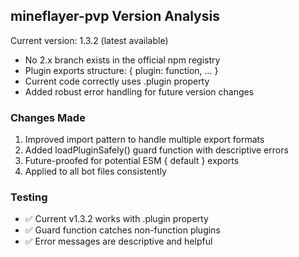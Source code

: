 ## mineflayer-pvp Version Analysis

Current version: 1.3.2 (latest available)

- No 2.x branch exists in the official npm registry
- Plugin exports structure: { plugin: function, ... }
- Current code correctly uses .plugin property
- Added robust error handling for future version changes

### Changes Made

1. Improved import pattern to handle multiple export formats
2. Added loadPluginSafely() guard function with descriptive errors
3. Future-proofed for potential ESM { default } exports
4. Applied to all bot files consistently

### Testing

- ✅ Current v1.3.2 works with .plugin property
- ✅ Guard function catches non-function plugins
- ✅ Error messages are descriptive and helpful
